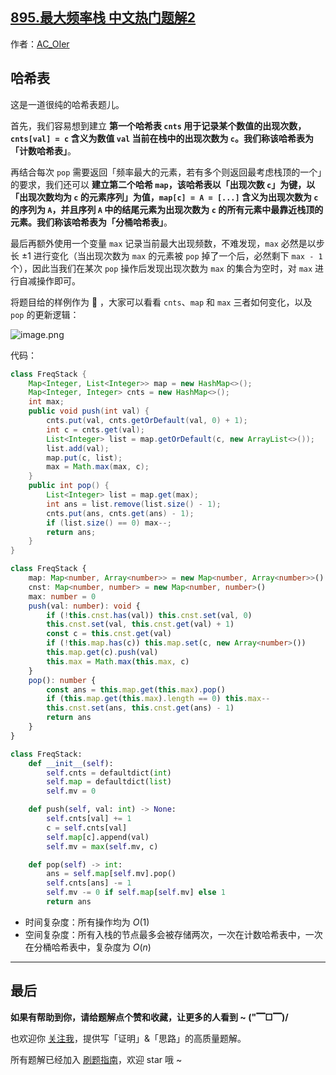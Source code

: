 ## [895.最大频率栈 中文热门题解2](https://leetcode.cn/problems/maximum-frequency-stack/solutions/100000/by-ac_oier-tquk)

作者：[AC_OIer](https://leetcode.cn/u/AC_OIer)

## 哈希表

这是一道很纯的哈希表题儿。

首先，我们容易想到建立 **第一个哈希表 `cnts` 用于记录某个数值的出现次数，`cnts[val] = c` 含义为数值 `val` 当前在栈中的出现次数为 `c`。我们称该哈希表为「计数哈希表」**。

再结合每次 `pop` 需要返回「频率最大的元素，若有多个则返回最考虑栈顶的一个」的要求，我们还可以 **建立第二个哈希 `map`，该哈希表以「出现次数 `c`」为键，以「出现次数均为 `c` 的元素序列」为值，`map[c] = A = [...]` 含义为出现次数为 `c` 的序列为 `A`，并且序列 `A` 中的结尾元素为出现次数为 `c` 的所有元素中最靠近栈顶的元素。我们称该哈希表为「分桶哈希表」**。

最后再额外使用一个变量 `max` 记录当前最大出现频数，不难发现，`max` 必然是以步长 $\pm 1$ 进行变化（当出现次数为 `max` 的元素被 `pop` 掉了一个后，必然剩下 `max - 1` 个），因此当我们在某次 `pop` 操作后发现出现次数为 `max` 的集合为空时，对 `max` 进行自减操作即可。

将题目给的样例作为 🌰 ，大家可以看看 `cnts`、`map` 和 `max` 三者如何变化，以及 `pop` 的更新逻辑：

![image.png](https://pic.leetcode.cn/1669771856-XhpLSw-image.png)

代码：
```Java []
class FreqStack {
    Map<Integer, List<Integer>> map = new HashMap<>();
    Map<Integer, Integer> cnts = new HashMap<>();
    int max;
    public void push(int val) {
        cnts.put(val, cnts.getOrDefault(val, 0) + 1);
        int c = cnts.get(val);
        List<Integer> list = map.getOrDefault(c, new ArrayList<>());
        list.add(val);
        map.put(c, list);
        max = Math.max(max, c);
    }
    public int pop() {
        List<Integer> list = map.get(max);
        int ans = list.remove(list.size() - 1);
        cnts.put(ans, cnts.get(ans) - 1);
        if (list.size() == 0) max--;
        return ans;
    }
}
```
```TypeScript []
class FreqStack {
    map: Map<number, Array<number>> = new Map<number, Array<number>>()
    cnst: Map<number, number> = new Map<number, number>()
    max: number = 0
    push(val: number): void {
        if (!this.cnst.has(val)) this.cnst.set(val, 0)
        this.cnst.set(val, this.cnst.get(val) + 1)
        const c = this.cnst.get(val)
        if (!this.map.has(c)) this.map.set(c, new Array<number>())
        this.map.get(c).push(val)
        this.max = Math.max(this.max, c)
    }
    pop(): number {
        const ans = this.map.get(this.max).pop()
        if (this.map.get(this.max).length == 0) this.max--
        this.cnst.set(ans, this.cnst.get(ans) - 1)
        return ans
    }
}
```
```Python []
class FreqStack:
    def __init__(self):
        self.cnts = defaultdict(int)
        self.map = defaultdict(list)
        self.mv = 0

    def push(self, val: int) -> None:
        self.cnts[val] += 1
        c = self.cnts[val]
        self.map[c].append(val)
        self.mv = max(self.mv, c)

    def pop(self) -> int:
        ans = self.map[self.mv].pop()
        self.cnts[ans] -= 1
        self.mv -= 0 if self.map[self.mv] else 1
        return ans
```
* 时间复杂度：所有操作均为 $O(1)$
* 空间复杂度：所有入栈的节点最多会被存储两次，一次在计数哈希表中，一次在分桶哈希表中，复杂度为 $O(n)$

---

## 最后

**如果有帮助到你，请给题解点个赞和收藏，让更多的人看到 ~ ("▔□▔)/**

也欢迎你 [关注我](https://acoier.com/oimg/gzh-qrcode.webp)，提供写「证明」&「思路」的高质量题解。

所有题解已经加入 [刷题指南](https://github.com/SharingSource/LogicStack-LeetCode/wiki)，欢迎 star 哦 ~